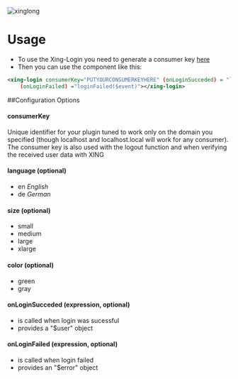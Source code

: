 ![xinglong](https://devblog.xing.com/wp-content/uploads/login-with-xing-button-300x58.jpg)

# Usage
* To use the Xing-Login you need to generate a consumer key  [here](https://dev.xing.com/plugins/login_with)
* Then you can use the component like this:
 
```XML
<xing-login consumerKey="PUTYOURCONSUMERKEYHERE" (onLoginSucceded) = "login($event)" 
    (onLoginFailed) ="loginFailed($event)"></xing-login>
```

##Configuration Options

#### consumerKey

Unique identifier for your plugin tuned to work only on the domain you specified (though localhost and localhost.local will work for any consumer). The consumer key is also used with the logout function and when verifying the received user data with XING

#### language  (optional)

	
* en *English* 
* de *German*


#### size (optional)	

* small 
* medium
* large
* xlarge

#### color (optional)

* green
* gray

#### onLoginSucceded (expression, optional)
* is called when login was sucessful 
* provides a "$user" object

#### onLoginFailed (expression, optional)
* is called when login failed
* provides an "$error" object

